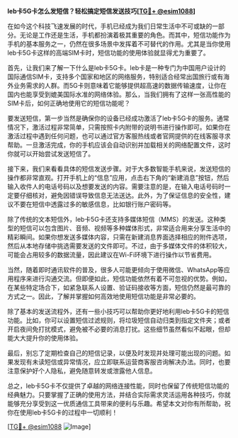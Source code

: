 **leb卡5G卡怎么发短信？轻松搞定短信发送技巧[[TG💪+ @esim1088](https://t.me/s/esim1088)]**

在如今这个科技飞速发展的时代，手机已经成为我们日常生活中不可或缺的一部分。无论是工作还是生活，手机都扮演着极其重要的角色。而其中，短信功能作为手机的基本服务之一，仍然在很多场景中发挥着不可替代的作用。尤其是当你使用leb卡5G卡这样的高端SIM卡时，短信功能的使用体验就显得尤为重要了。

首先，让我们来了解一下什么是leb卡5G卡。leb卡是一种专门为中国用户设计的国际通信SIM卡，支持多个国家和地区的网络服务，特别适合经常出国旅行或有海外业务需求的人群。而5G卡则意味着它能够提供超高速的数据传输速度，让你在国内也能享受到媲美国际水准的网络体验。那么，当我们拥有了这样一张高性能的SIM卡后，如何正确地使用它的短信功能呢？

要发送短信，第一步当然是确保你的设备已经成功激活了leb卡5G卡的服务。通常情况下，激活过程非常简单，只需按照卡内附带的说明书进行操作即可。如果你在激活过程中遇到任何问题，也可以通过官方客服热线或者官网提供的在线客服寻求帮助。一旦激活完成，你的手机应该会自动识别并加载相关的网络配置文件，这时你就可以开始尝试发送短信了。

接下来，我们来看看具体的短信发送步骤。对于大多数智能手机来说，发送短信的操作都非常直观。打开手机上的“信息”应用，点击右下角的“新建消息”按钮，然后输入收件人的电话号码以及想要发送的内容。需要注意的是，在输入电话号码时一定要仔细核对，避免因错误导致信息无法送达。此外，为了保证信息的安全性，建议不要在短信中透露过多的敏感信息，比如银行账户密码等。

除了传统的文本短信外，leb卡5G卡还支持多媒体短信（MMS）的发送。这种类型的短信可以包含图片、音频、视频等多种媒体形式，非常适合用来分享生活中的精彩瞬间。如果你想发送多媒体内容，只需在新建消息界面选择相应的附件选项，然后从本地存储中挑选需要发送的文件即可。不过，由于多媒体文件的体积较大，可能会占用较多的数据流量，因此建议在Wi-Fi环境下进行操作以节省费用。

当然，随着即时通讯软件的普及，很多人可能更倾向于使用微信、WhatsApp等应用程序来进行沟通交流。但即便如此，短信功能依然有着不可忽视的优势。例如，在某些特定场合下，如紧急联系人设置、验证码接收等方面，短信仍然是最可靠的方式之一。因此，了解并掌握如何高效地使用短信功能是非常必要的。

除了基本的发送流程外，还有一些小技巧可以帮助你更好地利用leb卡5G卡的短信功能。比如，你可以设置短信过滤规则，将垃圾短信自动归类到指定文件夹；或者开启夜间免打扰模式，避免被不必要的消息打扰。这些细节虽然看似不起眼，但却能大大提升你的使用体验。

最后，别忘了定期检查自己的短信记录，以便及时发现并处理可能出现的问题。如果发现有未读短信或异常情况，应立即联系运营商客服咨询解决办法。同时，也要注意保护好个人隐私，避免随意转发或泄露他人信息。

总之，leb卡5G卡不仅提供了卓越的网络连接性能，同时也保留了传统短信功能的经典魅力。只要掌握了正确的使用方法，并结合实际需求灵活运用各种技巧，你就能够充分享受到这一优质通信工具带来的便利与乐趣。希望本文对你有所帮助，祝你在使用leb卡5G卡的过程中一切顺利！

[[TG💪+ @esim1088](https://t.me/s/esim1088) ![Image](https://i.postimg.cc/4NQfJmqS/Snipaste-2025-05-13-00-14-12.png)]